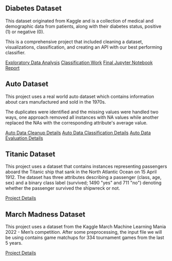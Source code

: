 ## Diabetes Dataset
This dataset originated from Kaggle and is a collection of medical and demographic data from patients, along with their diabetes status, positive (1) or negative (0).

This is a comprehensive project that included cleaning a dataset, visualizations, classification, and creating an API with our best performing classifier. 

[Exploratory Data Analysis](./Diabetes_FinalProject/diabetesVisualization.ipynb)
[Classification Work](./Diabetes_FinalProject/classification.ipynb)
[Final Jupyter Notebook Report](./Diabetes_FinalProject/FinalReport.ipynb)

## Auto Dataset
This project uses a real world auto dataset which contains information about cars manufactured and sold in the 1970s. 

The duplicates were identified and the missing values were handled two ways, one approach removed all instances with NA values while another replaced the NAs with the corresponding attribute's average value. 

[Auto Data Cleanup Details](./AutoDataset/Preparation&Visualization/AutoData.ipynb)
[Auto Data Classification Details](./AutoDataset/Classification/pa4.ipynb)
[Auto Data Evaluation Details](./AutoDataset/Evaluation/pa5.ipynb)

## Titanic Dataset
This project uses a dataset that contains instances representing passengers aboard the Titanic ship that sank in the North Atlantic Ocean on 15 April 1912. The dataset has three attributes describing a passenger (class, age, sex) and a binary class label (survived; 1490 "yes" and 711 "no") denoting whether the passenger survived the shipwreck or not.

[Project Details](./Titanic_Classification/pa6.ipynb)

## March Madness Dataset
This project uses a dataset from the Kaggle March Machine Learning Mania 2022 - Men’s competition. After some preprocessing, the input file we will be using contains game matchups for 334 tournament games from the last 5 years.

[Project Details](./MarchMadnessWinner_Classification/pa7.ipynb)
